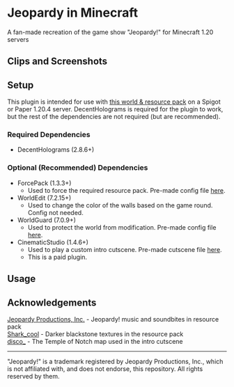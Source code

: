 # Jeopardy in Minecraft
<p>A fan-made recreation of the game show "Jeopardy!" for Minecraft 1.20 servers</p>

## Clips and Screenshots

## Setup
This plugin is intended for use with <a href="https://github.com/shrayus-masanam/jeopardy/releases/tag/resources">this world & resource pack</a> on a Spigot or Paper 1.20.4 server. DecentHolograms is required for the plugin to work, but the rest of the dependencies are not required (but are recommended).

### Required Dependencies
- DecentHolograms (2.8.6+)
### Optional (Recommended) Dependencies
- ForcePack (1.3.3+)
  - Used to force the required resource pack. Pre-made config file <a href="">here</a>.
- WorldEdit (7.2.15+)
  - Used to change the color of the walls based on the game round. Config not needed.
- WorldGuard (7.0.9+)
  - Used to protect the world from modification. Pre-made config file <a href="">here</a>.
- CinematicStudio (1.4.6+)
  - Used to play a custom intro cutscene. Pre-made cutscene file <a href="">here</a>.
  - This is a paid plugin.

## Usage

## Acknowledgements
<a href="https://www.jeopardy.com/">Jeopardy Productions, Inc.</a> - Jeopardy! music and soundbites in resource pack<br>
<a href="https://www.planetminecraft.com/member/shark_cool/">Shark_cool</a> - Darker blackstone textures in the resource pack<br>
<a href="https://www.planetminecraft.com/member/disco_/">disco_</a> - The Temple of Notch map used in the intro cutscene

<hr>
<p>"Jeopardy!" is a trademark registered by Jeopardy Productions, Inc., which is not affiliated with, and does not endorse, this repository. All rights reserved by them.</p>
